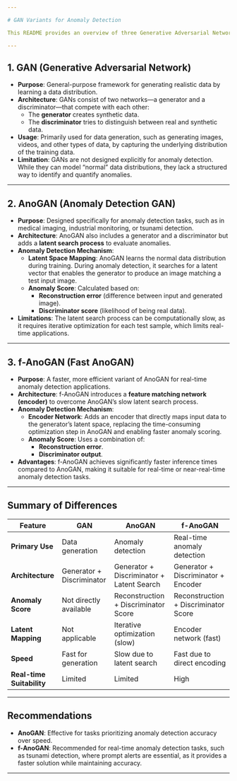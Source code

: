 ```yaml
---

# GAN Variants for Anomaly Detection

This README provides an overview of three Generative Adversarial Network (GAN) architectures—**GAN**, **AnoGAN**, and **f-AnoGAN**—focusing on their purpose, architecture, and suitability for anomaly detection tasks, especially in real-time scenarios like tsunami detection.

---
```


## 1. GAN (Generative Adversarial Network)
- **Purpose**: General-purpose framework for generating realistic data by learning a data distribution.
- **Architecture**: GANs consist of two networks—a generator and a discriminator—that compete with each other:
    - The **generator** creates synthetic data.
    - The **discriminator** tries to distinguish between real and synthetic data.
- **Usage**: Primarily used for data generation, such as generating images, videos, and other types of data, by capturing the underlying distribution of the training data.
- **Limitation**: GANs are not designed explicitly for anomaly detection. While they can model “normal” data distributions, they lack a structured way to identify and quantify anomalies.

---

## 2. AnoGAN (Anomaly Detection GAN)
- **Purpose**: Designed specifically for anomaly detection tasks, such as in medical imaging, industrial monitoring, or tsunami detection.
- **Architecture**: AnoGAN also includes a generator and a discriminator but adds a **latent search process** to evaluate anomalies.
- **Anomaly Detection Mechanism**:
    - **Latent Space Mapping**: AnoGAN learns the normal data distribution during training. During anomaly detection, it searches for a latent vector that enables the generator to produce an image matching a test input image.
    - **Anomaly Score**: Calculated based on:
        - **Reconstruction error** (difference between input and generated image).
        - **Discriminator score** (likelihood of being real data).
- **Limitations**: The latent search process can be computationally slow, as it requires iterative optimization for each test sample, which limits real-time applications.

---

## 3. f-AnoGAN (Fast AnoGAN)
- **Purpose**: A faster, more efficient variant of AnoGAN for real-time anomaly detection applications.
- **Architecture**: f-AnoGAN introduces a **feature matching network (encoder)** to overcome AnoGAN’s slow latent search process.
- **Anomaly Detection Mechanism**:
    - **Encoder Network**: Adds an encoder that directly maps input data to the generator’s latent space, replacing the time-consuming optimization step in AnoGAN and enabling faster anomaly scoring.
    - **Anomaly Score**: Uses a combination of:
        - **Reconstruction error**.
        - **Discriminator output**.
- **Advantages**: f-AnoGAN achieves significantly faster inference times compared to AnoGAN, making it suitable for real-time or near-real-time anomaly detection tasks.

---

## Summary of Differences

| Feature               | **GAN**                     | **AnoGAN**                                   | **f-AnoGAN**                        |
|-----------------------|-----------------------------|----------------------------------------------|-------------------------------------|
| **Primary Use**       | Data generation             | Anomaly detection                            | Real-time anomaly detection         |
| **Architecture**      | Generator + Discriminator   | Generator + Discriminator + Latent Search    | Generator + Discriminator + Encoder |
| **Anomaly Score**     | Not directly available      | Reconstruction + Discriminator Score         | Reconstruction + Discriminator Score |
| **Latent Mapping**    | Not applicable              | Iterative optimization (slow)                | Encoder network (fast)              |
| **Speed**             | Fast for generation         | Slow due to latent search                    | Fast due to direct encoding         |
| **Real-time Suitability** | Limited                 | Limited                                      | High                                |

---

## Recommendations
- **AnoGAN**: Effective for tasks prioritizing anomaly detection accuracy over speed.
- **f-AnoGAN**: Recommended for real-time anomaly detection tasks, such as tsunami detection, where prompt alerts are essential, as it provides a faster solution while maintaining accuracy.

---
